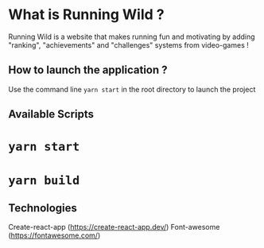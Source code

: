 
# What is Running Wild ?

Running Wild is a website that makes running fun and motivating by adding "ranking", "achievements" and "challenges" systems from video-games !

## How to launch the application ?

Use the command line `yarn start` in the root directory to launch the project


## Available Scripts

# `yarn start`

# `yarn build`

## Technologies

Create-react-app (https://create-react-app.dev/)
Font-awesome (https://fontawesome.com/)




